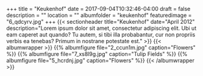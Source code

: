 +++
title = "Keukenhof"
date = 2017-09-04T10:32:46-04:00
draft = false
description = "" 
location = ""
albumfolder = "keukenhof"
featuredimage = "6_qdcyrv.jpg"
+++
{{< sectionheader 
    title="Keukenhof" 
    date="April 2012"
    description="Lorem ipsum dolor sit amet, consectetur adipiscing elit. Ubi ut eam caperet aut quando? Tu autem, si tibi illa probabantur, cur non propriis verbis ea tenebas? Primum in nostrane potestate est."
    >}}
{{< albumwrapper >}}
{{% albumfigure file="2_ccun1m.jpg" caption="Flowers" %}}
{{% albumfigure file="7_xs8l9g.jpg" caption="Tulip Fields" %}}
{{% albumfigure file="5_hcrdnj.jpg" caption="Flowers" %}}
{{< /albumwrapper >}}